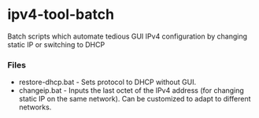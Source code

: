 # ipv4-tool-batch
Batch scripts which automate tedious GUI IPv4 configuration by changing static IP or switching to DHCP 

### Files

* restore-dhcp.bat - Sets protocol to DHCP without GUI.
* changeip.bat     - Inputs the last octet of the IPv4 address (for changing static IP on the same network). Can be customized to adapt to different networks.

